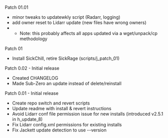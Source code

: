 Patch 01.01
- minor tweaks to updatewkly script (Radarr, logging)
- add owner reset to Lidarr update (new files have wrong owners)
- - Note: this probably affects all apps updated via a wget/unpack/cp methodology

Patch 01
- Install SickChill, retire SickRage (scripts/j_patch_01)

Patch 0.02 - Initial release
- Created CHANGELOG
- Made Sub-Zero an update instead of delete/reinstall

Patch 0.01 - Initial release
- Create repo switch and revert scripts
- Update readme with install & revert instructions
- Avoid Lidarr conf file permission issue for new installs (introduced v2.5.1 in h_update_8)
- Fix Lidarr config.xml permissions for existing installs
- Fix Jackett update detection to use --version
